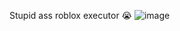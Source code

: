 Stupid ass roblox executor 😭
![image](https://github.com/user-attachments/assets/aed13b21-39b0-4769-8f80-9f4fe87f4e45)
